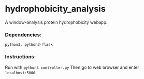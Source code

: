 # hydrophobicity_analysis
A window-analysis protein hydrophobicity webapp.

### Dependencies:
```python3, python3-flask```

### Instructions:
Run with ```python3 controller.py```
Then go to web browser and enter ```localhost:5000```.
